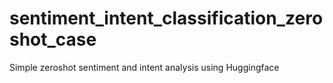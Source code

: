 # sentiment_intent_classification_zeroshot_case
Simple zeroshot sentiment and intent analysis using Huggingface
